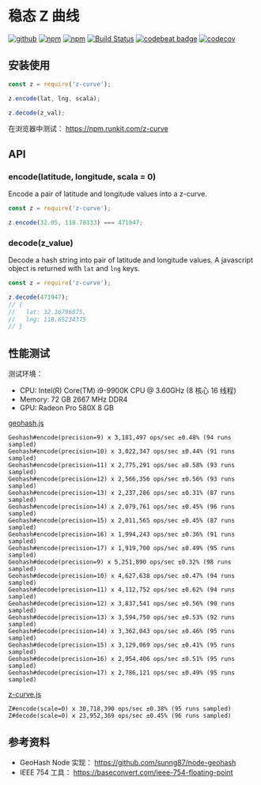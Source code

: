 # 稳态 Z 曲线

[![github](https://img.shields.io/github/followers/willin.svg?style=social&label=Followers)](https://github.com/willin) [![npm](https://img.shields.io/npm/v/z-curve.svg)](https://npmjs.org/package/z-curve) [![npm](https://img.shields.io/npm/dt/z-curve.svg)](https://npmjs.org/package/z-curve) [![Build Status](https://travis-ci.org/shiwangme/stationary-z-curve.svg?branch=master)](https://travis-ci.org/shiwangme/stationary-z-curve) [![codebeat badge](https://codebeat.co/badges/28e5a14f-4281-412c-8e47-1868cd804d9b)](https://codebeat.co/projects/github-com-shiwangme-stationary-z-curve-master) [![codecov](https://codecov.io/gh/shiwangme/stationary-z-curve/branch/master/graph/badge.svg)](https://codecov.io/gh/shiwangme/stationary-z-curve)

## 安装使用

```js
const z = require('z-curve');

z.encode(lat, lng, scala);

z.decode(z_val);
```

在浏览器中测试： <https://npm.runkit.com/z-curve>

## API

### encode(latitude, longitude, scala = 0)

Encode a pair of latitude and longitude values into a z-curve.

```js
const z = require('z-curve');

z.encode(32.05, 118.78333) === 471947;
```

### decode(z_value)

Decode a hash string into pair of latitude and longitude values. A javascript object is returned with `lat` and `lng` keys.

```js
const z = require('z-curve');

z.decode(471947);
// {
//   lat: 32.16796875,
//   lng: 118.65234375
// }
```

## 性能测试

测试环境：

- CPU: Intel(R) Core(TM) i9-9900K CPU @ 3.60GHz (8 核心 16 线程)
- Memory: 72 GB 2667 MHz DDR4
- GPU: Radeon Pro 580X 8 GB

[geohash.js](benchmark/geohash.js)

```
Geohash#encode(precision=9) x 3,181,497 ops/sec ±0.48% (94 runs sampled)
Geohash#encode(precision=10) x 3,022,347 ops/sec ±0.44% (91 runs sampled)
Geohash#encode(precision=11) x 2,775,291 ops/sec ±0.58% (93 runs sampled)
Geohash#encode(precision=12) x 2,566,356 ops/sec ±0.56% (93 runs sampled)
Geohash#encode(precision=13) x 2,237,286 ops/sec ±0.31% (87 runs sampled)
Geohash#encode(precision=14) x 2,079,761 ops/sec ±0.45% (96 runs sampled)
Geohash#encode(precision=15) x 2,011,565 ops/sec ±0.45% (87 runs sampled)
Geohash#encode(precision=16) x 1,994,243 ops/sec ±0.36% (91 runs sampled)
Geohash#encode(precision=17) x 1,919,700 ops/sec ±0.49% (95 runs sampled)
Geohash#decode(precision=9) x 5,251,890 ops/sec ±0.32% (98 runs sampled)
Geohash#decode(precision=10) x 4,627,638 ops/sec ±0.47% (94 runs sampled)
Geohash#decode(precision=11) x 4,112,752 ops/sec ±0.62% (94 runs sampled)
Geohash#decode(precision=12) x 3,837,541 ops/sec ±0.56% (90 runs sampled)
Geohash#decode(precision=13) x 3,594,750 ops/sec ±0.53% (92 runs sampled)
Geohash#decode(precision=14) x 3,362,043 ops/sec ±0.46% (95 runs sampled)
Geohash#decode(precision=15) x 3,129,069 ops/sec ±0.41% (95 runs sampled)
Geohash#decode(precision=16) x 2,954,406 ops/sec ±0.51% (95 runs sampled)
Geohash#decode(precision=17) x 2,786,121 ops/sec ±0.49% (95 runs sampled)
```


[z-curve.js](benchmark/z-curve.js)

```
Z#encode(scale=0) x 30,718,390 ops/sec ±0.38% (95 runs sampled)
Z#decode(scale=0) x 23,952,369 ops/sec ±0.45% (96 runs sampled)
```


## 参考资料

- GeoHash Node 实现： <https://github.com/sunng87/node-geohash>
- IEEE 754 工具： <https://baseconvert.com/ieee-754-floating-point>
